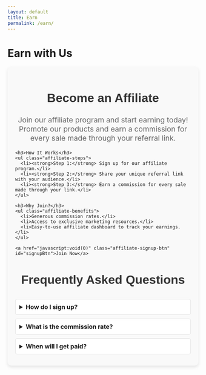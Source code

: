 ```yaml
---
layout: default
title: Earn
permalink: /earn/
---
```


# Earn with Us

<link rel="stylesheet" href="{{ site.baseurl }}/assets/css/earn-page.css">

<main>

  <div class="affiliate-container">
    <h2>Become an Affiliate</h2>
    <p class="affiliate-description">Join our affiliate program and start earning today! Promote our products and earn a commission for every sale made through your referral link.</p>

    <h3>How It Works</h3>
    <ul class="affiliate-steps">
      <li><strong>Step 1:</strong> Sign up for our affiliate program.</li>
      <li><strong>Step 2:</strong> Share your unique referral link with your audience.</li>
      <li><strong>Step 3:</strong> Earn a commission for every sale made through your link.</li>
    </ul>

    <h3>Why Join?</h3>
    <ul class="affiliate-benefits">
      <li>Generous commission rates.</li>
      <li>Access to exclusive marketing resources.</li>
      <li>Easy-to-use affiliate dashboard to track your earnings.</li>
    </ul>

    <a href="javascript:void(0)" class="affiliate-signup-btn" id="signupBtn">Join Now</a>

<!-- The Popup -->
<div id="signupPopup" class="popup-overlay">
    <div class="popup-content">
        <span class="close-btn" id="closeBtn">&times;</span>
        <form id="affiliate-signup">
            <input type="text" id="name" name="name" placeholder="Name" required>
            <input type="email" id="email" name="email" placeholder="Email" required>
            <button type="submit">Sign Up</button>
        </form>
    </div>
</div>


  <div class="faq-section">
    <h3>Frequently Asked Questions</h3>
    <details>
      <summary>How do I sign up?</summary>
      <p>Click on the "Join Now" button above and fill out the registration form to get started.</p>
    </details>
    <details>
      <summary>What is the commission rate?</summary>
      <p>Our commission rates vary based on the product category. You can earn up to 20% commission on certain products.</p>
    </details>
    <details>
      <summary>When will I get paid?</summary>
      <p>Payments are made monthly through PayPal or bank transfer, depending on your preference.</p>
    </details>
  </div>

  <style>
    .affiliate-container {
      max-width: 800px;
      margin: 0 auto;
      padding: 20px;
      background-color: #f9f9f9;
      border-radius: 10px;
      box-shadow: 0 4px 8px rgba(0, 0, 0, 0.1);
    }

    .affiliate-container h2, .faq-section h3 {
      font-family: 'Arial', sans-serif;
      font-size: 2rem;
      color: #333;
      text-align: center;
    }

    .affiliate-description {
      text-align: center;
      font-size: 1.2rem;
      color: #666;
      margin-bottom: 20px;
    }

    .affiliate-steps, .affiliate-benefits {
      margin: 20px 0;
      padding-left: 20px;
      list-style-type: disc;
    }

    .affiliate-signup-btn {
      display: block;
      margin: 20px auto;
      padding: 10px 20px;
      background-color: #06f;
      color: #fff;
      text-align: center;
      text-decoration: none;
      border-radius: 5px;
      font-size: 1.2rem;
    }

    .affiliate-signup-btn:hover {
      background-color: #07f;
    }

    .faq-section details {
      margin: 10px 0;
      border: 1px solid #ddd;
      border-radius: 5px;
      padding: 10px;
      background-color: #fff;
    }

    .faq-section details summary {
      font-size: 1rem;
      font-weight: bold;
      cursor: pointer;
    }

    .faq-section details p {
      margin-top: 5px;
      font-size: 0.9rem;
    }

    /* Basic styling for the popup overlay and content */
/* Basic styling for the popup overlay and content */
.popup-overlay {
    display: none;  /* Hidden by default */
    position: fixed;
    top: 0;
    left: 0;
    width: 100%;
    height: 100%;
    background: rgba(0, 0, 0, 0.7);  /* Semi-transparent background */
    z-index: 1000;  /* Ensures the popup appears on top */
}

.popup-content {
    position: absolute;
    top: 50%;
    left: 50%;
    transform: translate(-50%, -50%);
    background: white;
    padding: 20px;
    border-radius: 10px;
    width: 90%;  /* Adjust width to be more responsive */
    max-width: 300px;  /* Limit the width */
    min-width: 200px;  /* Minimum width to ensure readability */
    text-align: center;
    box-sizing: border-box;  /* Ensures padding doesn't affect the width */
}

.popup-content input,
.popup-content button {
    width: 100%;
    margin: 10px 0;
    padding: 10px;
    font-size: 16px;
    border: 1px solid #ccc;
    border-radius: 5px;
    box-sizing: border-box;  /* Ensures padding is included in width calculation */
}

.popup-content button {
    background-color: #4CAF50;
    color: white;
    border: none;
    cursor: pointer;
}

.popup-content button:hover {
    background-color: #45a049;
}

/* Close button styling */
.close-btn {
    position: absolute;
    top: 10px;
    right: 10px;
    font-size: 30px;
    cursor: pointer;
}

/* Make the popup more flexible for smaller screens */
@media (max-width: 400px) {
    .popup-content {
        min-width: 150px;  /* Allow the popup to be smaller on smaller screens */
        padding: 15px;
    }

    .popup-content input,
    .popup-content button {
        font-size: 14px;  /* Slightly reduce font size */
        padding: 8px;  /* Reduce padding for smaller form inputs */
    }

    .close-btn {
        font-size: 20px;  /* Reduce the size of the close button */
    }
}


  </style>

</main>
<script>
  // Get the elements
const signupBtn = document.getElementById('signupBtn');
const signupPopup = document.getElementById('signupPopup');
const closeBtn = document.getElementById('closeBtn');

// Show the popup when the "Join Now" link is clicked
signupBtn.onclick = function() {
    signupPopup.style.display = 'block';
}

// Close the popup when the "X" button is clicked
closeBtn.onclick = function() {
    signupPopup.style.display = 'none';
}

// Close the popup if the user clicks outside of the popup content
window.onclick = function(event) {
    if (event.target === signupPopup) {
        signupPopup.style.display = 'none';
    }
}

</script>
